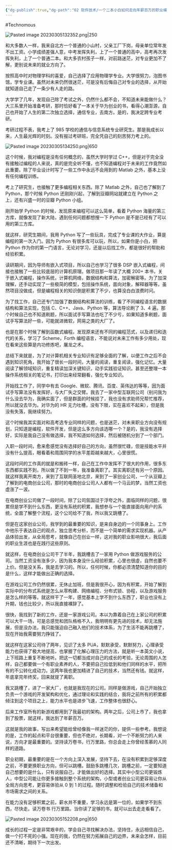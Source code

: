 ```yaml
---
{"dg-publish":true,"dg-path":"02 软件技术/一个二本小白如何走向年薪百万的职业编程之路.md","permalink":"/02 软件技术/一个二本小白如何走向年薪百万的职业编程之路/","created":"2023-03-05T13:23:41.000+08:00","updated":"2025-09-02T18:17:57.504+08:00"}
---
```


#Technomous 

![Pasted image 20230305132352.png|250](/img/user/0.Asset/resource/Pasted%20image%2020230305132352.png)

和大多数人一样，我来自北方一个普通的小山村，父亲工厂下岗，母亲单位常年发不出工资。小学成绩差强人意，中考发挥失利，上了一个普通的高中，高考再次发挥失利，上了一个普通二本。和大多农村孩子一样，对前路迷茫，对专业更加不了解，更别说未来的就业方向了。

按照高中时对物理学科的喜爱，自己选择了应用物理学专业。大学很努力，泡图书馆，学专业课。虽然对未来仍然很迷茫，可是没有后悔自己对专业的选择，从开始就知道自己走了一条少有人走的路。

大学学了几年，发现自己除了考试之外，仍然什么都不会，不知道未来能做什么？大三系里开始准备考研，那时恰好看了一本关于华为创业的书，看得心潮澎源，自己也开始了人生的第二次独立选择，通信专业，去南方。是的，我决定跨专业考研。

考研过程不表，我考上了 985 学校的通信与信息系统专业研究生。那是我成长以来，人生最光辉的时刻。没有报过考研班，完全凭自己的刻苦努力考上的。

![Pasted image 20230305134250.png|650](/img/user/0.Asset/resource/Pasted%20image%2020230305134250.png)

这个时候，我对编程是没有任何概念的，虽然大学时学过 C++，但是对于完全没有接触过编程的人来说，真的是完全听不懂，也不知道编程对于未来的工作竟然如此重要。除了毕业设计时写了一些工作中永远不会用到的 Matlab 之外，基本上没有任何编程训练。

考上了研究生，也接触了更多编程相关东西。除了 Matlab 之外，自己也了解到了 Python，那个时候 Python 还刚刚兴起，了解到豆瓣网站就建立在 Python 之上，还有兴盛一时的豆瓣 Python 小组。

刚开始学 Python 的时候，发现原来编程可以这么简单，看着 Python 海量的第三方库，就像发现了新大陆，遇到任何问题都想搜一下 Python 是不是已经有了可以用的第三方库。

就这样，研究生期间，我用 Python 写了一些玩具，完成了专业课的大作业，算是编程的第一次入门。因为 Python 有很多库可以玩，所以，如果你是小白，把 Python 作为你的第一门语言，无论对学习，还是以后找工作，都是很好的帮助和经验积累。

读研期间，因为导师有嵌入式项目，所以自己也学习了很多 DSP 嵌入式编程，间接也接触了一些比较底层的计算机原理。做项目那一年读了大概 200+ 本书，关于嵌入式编程，操作系统，计算机网络，数据结构和算法，加密解密等。为了加深理解，还手动实现了一些极简的模型，包括操作系统，面向对象，解释器等等。虽然项目没做成，但是编程相关的知识倒是积累了不少，也算没白白浪费时问。

为了找工作，自己还专门加强了数据结构和算法的训练，看了不同编程语言的数据结构和算法实现，包括 C、C++、Java、Python 等，算法导论刷了 3、4 遍。那个时候自己也不知道刷题，所以面试手写算法也吃了不少亏，如果知道多刷题，面试手写算法好一些，可能就进微软，网易之类的大厂了。

也是在那个时候了解到函数式编程。发现原来还有不同的编程范式，以及递归和迭代的关系，学习了 Scheme，Forth 编程语言，不能说对未来工作有多少用处，现在看来这些算是内功修炼吧，屠龙之术。

总结下来就是，为了对计算机相关专业知识有足够全面的了解，以便工作之后不会遇到知识死角，我开始了很长一段时间，大量的阅读，重复阅读，强化记忆。大量阅读了解领域知识，重复精读加深关键知识，动手实践验证知识。甚至还整理一本操作系统相关的笔记书，打印出来经常翻看，强化专业知识。

开始找工作了，同学中有去 Google、微软、腾讯、百度、英伟达的等等，因为面试手写算法没有发挥好，与大厂失之交臂。我去了一家中型互联网公司（别问我为什么没去华为，我确实面了，但是群面的时候挂了，我也没有求助师兄帮忙推荐，所以就没去华为。对华为的 HR 无力吐槽，没有下限，实在喜欢不起来），但是我没有失落，我继续努力。

这个时候我其实面对和高考选专业同样的问题，也是迷茫，对未来职业方向没有规划，只知道是编程，软件开发，但是这么多方向该选哪一个？是的，我没有选择好，实际是我自己没有做选择，我不知道如何选择，然后被随机分到了一个部门。

入职一段时间，愈来愈感觉没有选择好自己的方向，虽然很忙碌，但是技能水平并没有什么提高，眼看着和周围同学的水平差距越来越大，心里很慌。

这段时间的工作真的就是和搬砖一样，自己在工作中发挥不了很大的作用，很多东东西都实践不到，所以做了不到一年，我准备离职了。其实离职还有另一个原因。就这样我离开南方，来到了互联网圣地北京，来到了一家创业公司，一个从豆瓣上了解到的电商创业公司，那时的电商创业公司人人都有一个马云的梦。当然工资也虚涨了一波。

在电商创业公司做了一段时间，除了公司氛国过于浮夸之外，面临同样的问题，很累但是学不到什么东西，更没有系统的积累，我想参与一个能直接面向用户的系统，全面了解整个流程，这个公司给不了我，所以我又跳槽了。

但是在这家创业公司，我学到的最重要的知识，是来自身边的一个同事身上。工作中他乐于表达自己的观点，独立思考分析，而不是一个简单的需求实现机器。从产品体验出发，从全局思考，就像自己在创业一样，这对我的职业影响很大，我后面的职业生涯也是在践行这些原则。

就这样，在电商创业公司干了半年，我跳槽去了一家用 Python 做游戏服务的公司。当然工资没有涨多少，因为我本身没什么经验积累，心里也很虛，自然也要不上价。但是没关系，我是去学习的。所以，任何时候，你都必须清楚知道你的目的是什么，这样才能做出正确的选择。

在游戏公司工作仍然很累，无休止加班，但是我很开心，因为有积累，开始了解到实际中的分布式系统是怎么从零构建、网络编程、分布式锁、协程，以及游戏服务是怎么样的等等。就这样干了一年，感觉基本上学不到什么东西了，职业也没有上升期，钱也比较少，所以我直接裸辞了。

很快，我找到了新的工作，还是一家游戏公司。本以为靠着自己在上家公司的积累可以大干一场，可是总感觉和团队格格不入，我明明有更先进的技术，却无法施展，但是没办法，我只能强迫自己融入他们的技术体系，为了生活不能再跳槽了，现在开始我需要努力挣钱了。

就这样在这家公司待了两年，见识了太多 PUA，默默承受，默默努力，心理承受能力也获得了极大地提高，也掌握了化解心理压力的方法，就是听一本英文小说，上下班路上重复不断地听。把这一切都当成对自己的成长的考验，无论周围的人怎样，自己都要做一个有职业素养的人，不要把自己拉低到和他们同样的水平，把所有的不公转化成动力。这两年我也更加精进了自己的技术，当然还有钱。就这样，年底拿完年终奖，回来就提了离职。

我又跳槽了，进了一家大厂，也就是我现在的公司。同样是做游戏，自己开始独立负责一个游戏的开发架构和优化，通过理论和实践的结合，我将之前所有的积累都倾注到这个项目之上，能力水平也是进步飞速，工作整体也很舒心。

后来工作室所有的新游戏都用到了我最初的架构。两年之后，公司上市了，我也拿到了股票，就这样，我达到了年薪百万。

这就是我的故事，写出来希望能给曾经像我一样迷茫的你，提供一些参考。我想说的是，工作的起点和平台很重要，但也不绝对，长期看，对一个不断努力的人来说，方向才是最重要的。坚持读万卷书，行万里路，你总会走上你曾经羡慕的人同样的道路。

职业初期，最重要的是在一个方向上深入发展，坚持下去，在没有积累到足够深度之前，不要更换职业方向，但可以跳槽。鼓励多跳槽几次，跳槽之前，一定要知道自己想要的是什么，只有说服自己，才能做出好的选择。其实中小型公司更锻炼人，中型公司能让你更多接触到整个系统的架构，小型或者创业公司更容易让你从全局方向思考，更容易体验从 0 到 1 的过程。随时调整和检验自己的技术储备和市场需求之间的关系。

在能力没有足够积累之前，薪水并不重要，学习永远是第一位的，如果学不到东西，尽快走。读万卷书 行万里路。当你读了足够的书，就可以出去走走看看了。

![Pasted image 20230305152208.png|650](/img/user/0.Asset/resource/Pasted%20image%2020230305152208.png)

成长的过程一定是非常艰辛的，学会自己寻找解决办法，坚持住，永远相信自己，做一个打不死的小强。现在的我，仍然在努力拓展自己的边界，未来会怎样，目前还不清晰，期待下一次出发。
